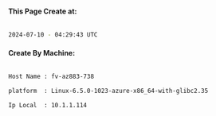 
   
#### This Page Create at:

```bash

2024-07-10 - 04:29:43 UTC

```

#### Create By Machine:

```bash

Host Name : fv-az883-738

platform  : Linux-6.5.0-1023-azure-x86_64-with-glibc2.35

Ip Local  : 10.1.1.114

```

